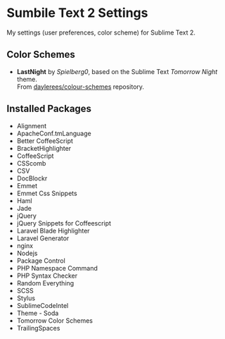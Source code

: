 Sumbile Text 2 Settings
=======================

My settings (user preferences, color scheme) for Sublime Text 2.

Color Schemes
-------------

* **LastNight** by *Spielberg0*, based on the Sublime Text *Tomorrow Night* theme.  
From [daylerees/colour-schemes](https://github.com/daylerees/colour-schemes/blob/master/LastNight.tmTheme) repository.

Installed Packages
------------------

* Alignment
* ApacheConf.tmLanguage
* Better CoffeeScript
* BracketHighlighter
* CoffeeScript
* CSScomb
* CSV
* DocBlockr
* Emmet
* Emmet Css Snippets
* Haml
* Jade
* jQuery
* jQuery Snippets for Coffeescript
* Laravel Blade Highlighter
* Laravel Generator
* nginx
* Nodejs
* Package Control
* PHP Namespace Command
* PHP Syntax Checker
* Random Everything
* SCSS
* Stylus
* SublimeCodeIntel
* Theme - Soda
* Tomorrow Color Schemes
* TrailingSpaces
